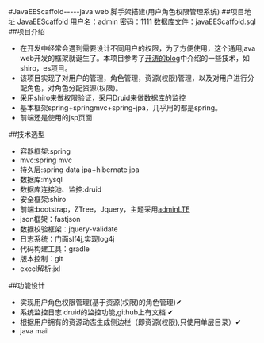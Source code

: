 #JavaEEScaffold-----java web 脚手架搭建(用户角色权限管理系统)
##项目地址
[JavaEEScaffold](https://github.com/Vino007/javaEEScaffold)
用户名：admin
密码：1111
数据库文件：javaEEScaffold.sql
##项目介绍
* 在开发中经常会遇到需要设计不同用户的权限，为了方便使用，这个通用java web开发的框架就诞生了。本项目参考了[开涛的blog](http://jinnianshilongnian.iteye.com/)中介绍的一些技术，如shiro，es项目。
* 该项目实现了对用户的管理，角色管理，资源(权限)管理，以及对用户进行分配角色，对角色分配资源(权限)。
* 采用shiro来做权限验证，采用Druid来做数据库的监控
* 基本框架spring+springmvc+spring-jpa，几乎用的都是spring。
* 前端还是使用的jsp页面


##技术选型
* 容器框架:spring
* mvc:spring mvc
* 持久层:spring data jpa+hibernate jpa
* 数据库:mysql
* 数据库连接池、监控:druid
* 安全框架:shiro
* 前端:bootstrap，ZTree，Jquery，主题采用[adminLTE](https://www.almsaeedstudio.com/themes/AdminLTE/documentation/index.html#dependencies)
* json框架：fastjson
* 数据校验框架：jquery-validate
* 日志系统：门面slf4j,实现log4j
* 代码构建工具：gradle
* 版本控制：git
* excel解析:jxl

##功能设计
* 实现用户角色权限管理(基于资源(权限)的角色管理)✔
* 系统监控日志 druid的监控功能,github上有文档  ✔
* 根据用户拥有的资源动态生成侧边栏（即资源(权限),只使用单层目录）✔
* java mail





